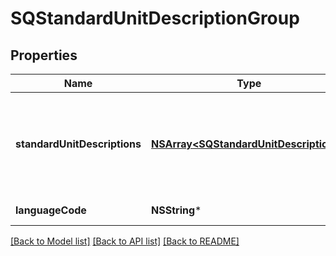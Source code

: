 # SQStandardUnitDescriptionGroup

## Properties
Name | Type | Description | Notes
------------ | ------------- | ------------- | -------------
**standardUnitDescriptions** | [**NSArray&lt;SQStandardUnitDescription&gt;***](SQStandardUnitDescription.md) | List of standard (non-custom) measurement units in this description group. | [optional] 
**languageCode** | **NSString*** | IETF language tag. | [optional] 

[[Back to Model list]](../README.md#documentation-for-models) [[Back to API list]](../README.md#documentation-for-api-endpoints) [[Back to README]](../README.md)


